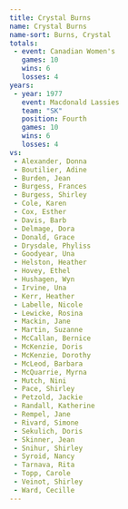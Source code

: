 ```yaml
---
title: Crystal Burns
name: Crystal Burns
name-sort: Burns, Crystal
totals:
 - event: Canadian Women's
   games: 10
   wins: 6
   losses: 4
years:
 - year: 1977
   event: Macdonald Lassies
   team: "SK"
   position: Fourth
   games: 10
   wins: 6
   losses: 4
vs:
 - Alexander, Donna
 - Boutilier, Adine
 - Burden, Jean
 - Burgess, Frances
 - Burgess, Shirley
 - Cole, Karen
 - Cox, Esther
 - Davis, Barb
 - Delmage, Dora
 - Donald, Grace
 - Drysdale, Phyliss
 - Goodyear, Una
 - Helston, Heather
 - Hovey, Ethel
 - Hushagen, Wyn
 - Irvine, Una
 - Kerr, Heather
 - Labelle, Nicole
 - Lewicke, Rosina
 - Mackin, Jane
 - Martin, Suzanne
 - McCallan, Bernice
 - McKenzie, Doris
 - McKenzie, Dorothy
 - McLeod, Barbara
 - McQuarrie, Myrna
 - Mutch, Nini
 - Pace, Shirley
 - Petzold, Jackie
 - Randall, Katherine
 - Rempel, Jane
 - Rivard, Simone
 - Sekulich, Doris
 - Skinner, Jean
 - Snihur, Shirley
 - Syroid, Nancy
 - Tarnava, Rita
 - Topp, Carole
 - Veinot, Shirley
 - Ward, Cecille
---
```

